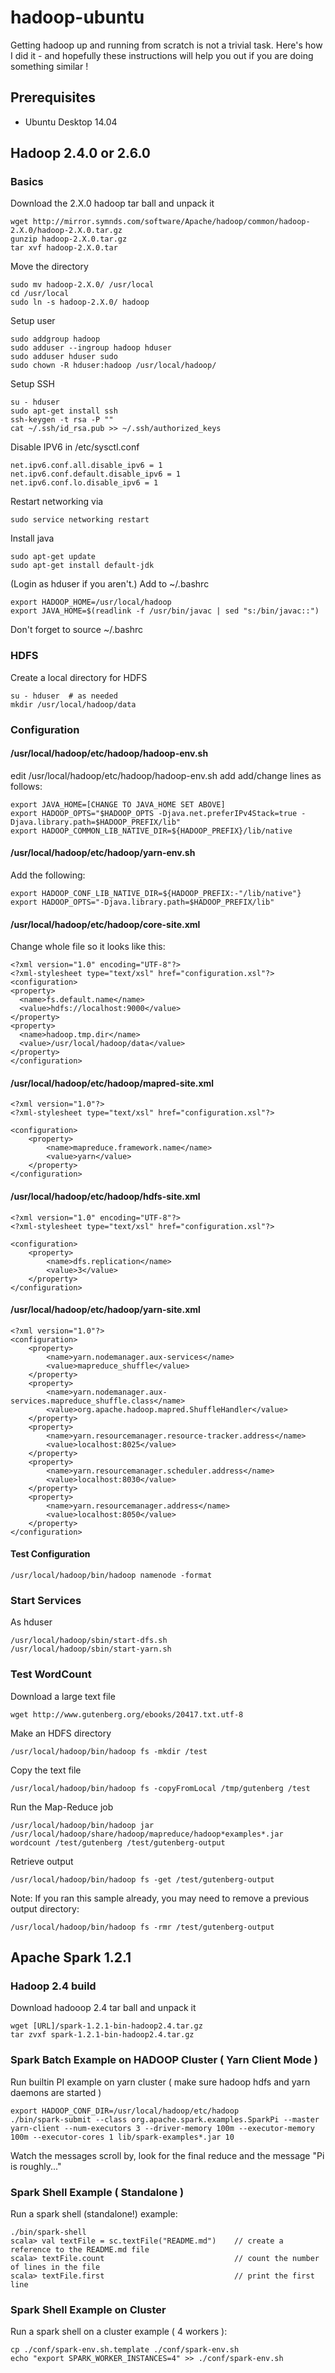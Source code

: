 # hadoop-ubuntu

Getting hadoop up and running from scratch is not a trivial task.  Here's how I did it - and hopefully these instructions will help you out if you are doing something similar !

## Prerequisites

* Ubuntu Desktop 14.04

## Hadoop 2.4.0 or 2.6.0

### Basics

Download the 2.X.0 hadoop tar ball and unpack it

```
wget http://mirror.symnds.com/software/Apache/hadoop/common/hadoop-2.X.0/hadoop-2.X.0.tar.gz
gunzip hadoop-2.X.0.tar.gz
tar xvf hadoop-2.X.0.tar
```

Move the directory

```
sudo mv hadoop-2.X.0/ /usr/local
cd /usr/local
sudo ln -s hadoop-2.X.0/ hadoop
```

Setup user

```
sudo addgroup hadoop
sudo adduser --ingroup hadoop hduser
sudo adduser hduser sudo
sudo chown -R hduser:hadoop /usr/local/hadoop/
```

Setup SSH

```
su - hduser
sudo apt-get install ssh
ssh-keygen -t rsa -P ""
cat ~/.ssh/id_rsa.pub >> ~/.ssh/authorized_keys
```

Disable IPV6 in /etc/sysctl.conf 
```
net.ipv6.conf.all.disable_ipv6 = 1
net.ipv6.conf.default.disable_ipv6 = 1
net.ipv6.conf.lo.disable_ipv6 = 1
```
Restart networking via
```
sudo service networking restart 
```
Install java
```
sudo apt-get update
sudo apt-get install default-jdk
```
(Login as hduser if you aren't.)  Add to ~/.bashrc
```
export HADOOP_HOME=/usr/local/hadoop
export JAVA_HOME=$(readlink -f /usr/bin/javac | sed "s:/bin/javac::")
```
Don't forget to source ~/.bashrc

### HDFS

Create a local directory for HDFS
```
su - hduser  # as needed
mkdir /usr/local/hadoop/data
```

### Configuration

#### /usr/local/hadoop/etc/hadoop/hadoop-env.sh

edit /usr/local/hadoop/etc/hadoop/hadoop-env.sh add add/change lines as follows:

```
export JAVA_HOME=[CHANGE TO JAVA_HOME SET ABOVE]
export HADOOP_OPTS="$HADOOP_OPTS -Djava.net.preferIPv4Stack=true -Djava.library.path=$HADOOP_PREFIX/lib"
export HADOOP_COMMON_LIB_NATIVE_DIR=${HADOOP_PREFIX}/lib/native
```

####  /usr/local/hadoop/etc/hadoop/yarn-env.sh

Add the following:

```
export HADOOP_CONF_LIB_NATIVE_DIR=${HADOOP_PREFIX:-"/lib/native"}
export HADOOP_OPTS="-Djava.library.path=$HADOOP_PREFIX/lib"
```

#### /usr/local/hadoop/etc/hadoop/core-site.xml

Change whole file so it looks like this:

```
<?xml version="1.0" encoding="UTF-8"?>
<?xml-stylesheet type="text/xsl" href="configuration.xsl"?>
<configuration>
<property>
  <name>fs.default.name</name>
  <value>hdfs://localhost:9000</value>
</property>
<property>
  <name>hadoop.tmp.dir</name>
  <value>/usr/local/hadoop/data</value>
</property>
</configuration>
```

#### /usr/local/hadoop/etc/hadoop/mapred-site.xml

```
<?xml version="1.0"?>
<?xml-stylesheet type="text/xsl" href="configuration.xsl"?>
 
<configuration>
    <property>
        <name>mapreduce.framework.name</name>
        <value>yarn</value>
    </property>
</configuration>
```

#### /usr/local/hadoop/etc/hadoop/hdfs-site.xml

```
<?xml version="1.0" encoding="UTF-8"?>
<?xml-stylesheet type="text/xsl" href="configuration.xsl"?>
 
<configuration>
    <property>
        <name>dfs.replication</name>
        <value>3</value>
    </property>
</configuration>
```

#### /usr/local/hadoop/etc/hadoop/yarn-site.xml

````
<?xml version="1.0"?>
<configuration>
    <property>
        <name>yarn.nodemanager.aux-services</name>
        <value>mapreduce_shuffle</value>
    </property>
    <property>
        <name>yarn.nodemanager.aux-services.mapreduce_shuffle.class</name>
        <value>org.apache.hadoop.mapred.ShuffleHandler</value>
    </property>
    <property>
        <name>yarn.resourcemanager.resource-tracker.address</name>
        <value>localhost:8025</value>
    </property>
    <property>
        <name>yarn.resourcemanager.scheduler.address</name>
        <value>localhost:8030</value>
    </property>
    <property>
        <name>yarn.resourcemanager.address</name>
        <value>localhost:8050</value>
    </property>
</configuration>
````
#### Test Configuration

````
/usr/local/hadoop/bin/hadoop namenode -format
````

### Start Services

As hduser
````
/usr/local/hadoop/sbin/start-dfs.sh
/usr/local/hadoop/sbin/start-yarn.sh
````

### Test WordCount

Download a large text file
````
wget http://www.gutenberg.org/ebooks/20417.txt.utf-8
````

Make an HDFS directory
````
/usr/local/hadoop/bin/hadoop fs -mkdir /test
````

Copy the text file
````
/usr/local/hadoop/bin/hadoop fs -copyFromLocal /tmp/gutenberg /test
````

Run the Map-Reduce job
````
/usr/local/hadoop/bin/hadoop jar /usr/local/hadoop/share/hadoop/mapreduce/hadoop*examples*.jar wordcount /test/gutenberg /test/gutenberg-output
````

Retrieve output
````
/usr/local/hadoop/bin/hadoop fs -get /test/gutenberg-output
````

Note:  If you ran this sample already, you may need to remove a previous output directory:
````
/usr/local/hadoop/bin/hadoop fs -rmr /test/gutenberg-output
````

## Apache Spark 1.2.1

### Hadoop 2.4 build

Download hadooop 2.4 tar ball and unpack it
````
wget [URL]/spark-1.2.1-bin-hadoop2.4.tar.gz
tar zvxf spark-1.2.1-bin-hadoop2.4.tar.gz
````

### Spark Batch Example on HADOOP Cluster ( Yarn Client Mode )

Run builtin PI example on yarn cluster ( make sure hadoop hdfs and yarn daemons are started )
````
export HADOOP_CONF_DIR=/usr/local/hadoop/etc/hadoop
./bin/spark-submit --class org.apache.spark.examples.SparkPi --master yarn-client --num-executors 3 --driver-memory 100m --executor-memory 100m --executor-cores 1 lib/spark-examples*.jar 10
````
Watch the messages scroll by, look for the final reduce and the message "Pi is roughly..."

### Spark Shell Example ( Standalone )

Run a spark shell (standalone!) example:
````
./bin/spark-shell
scala> val textFile = sc.textFile("README.md")    // create a reference to the README.md file
scala> textFile.count                             // count the number of lines in the file
scala> textFile.first                             // print the first line
````

### Spark Shell Example on Cluster

Run a spark shell on a cluster example ( 4 workers ):
````
cp ./conf/spark-env.sh.template ./conf/spark-env.sh
echo "export SPARK_WORKER_INSTANCES=4" >> ./conf/spark-env.sh
````


